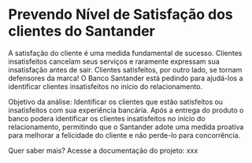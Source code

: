 # Prevendo Nível de Satisfação dos clientes do Santander

A satisfação do cliente é uma medida fundamental de sucesso. Clientes insatisfeitos cancelam seus serviços e raramente expressam sua insatisfação antes de sair. Clientes satisfeitos, por outro lado, se tornam defensores da marca! O Banco Santander está pedindo para ajudá-los a identificar clientes insatisfeitos no início do relacionamento.

Objetivo da análise: Identificar os clientes que estão satisfeitos ou insatisfeitos com sua experiência bancária. Após a entrega do produto o banco podera identificar os clientes insatisfeitos no início do relacionamento, permitindo que o Santander adote uma medida proativa para melhorar a felicidade do cliente e não perde-lo para concorrência.

Quer saber mais? Acesse a documentação do projeto: xxx
